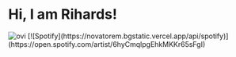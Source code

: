 # Hi, I am Rihards!
<img src="https://github-readme-stats.vercel.app/api/top-langs?username=zajebs&show_icons=true&locale=en&layout=compact&theme=chartreuse-dark" alt="ovi" />
[![Spotify](https://novatorem.bgstatic.vercel.app/api/spotify)](https://open.spotify.com/artist/6hyCmqlpgEhkMKKr65sFgI)
